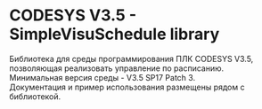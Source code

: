 # CODESYS V3.5 - SimpleVisuSchedule library

Библиотека для среды программирования ПЛК CODESYS V3.5, позволяющая реализовать управление по расписанию.    
Минимальная версия среды - V3.5 SP17 Patch 3.   
Документация и пример использования размещены рядом с библиотекой.    
